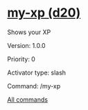 # [my-xp (d20)](/commands/d20/my-xp.md)

Shows your XP

Version: 1.0.0

Priority: 0

Activator type: slash

Command: /my-xp



[All commands](https://github.com/PrincessCyanMarine/TriviumComicsBots/blob/master/commands.md)